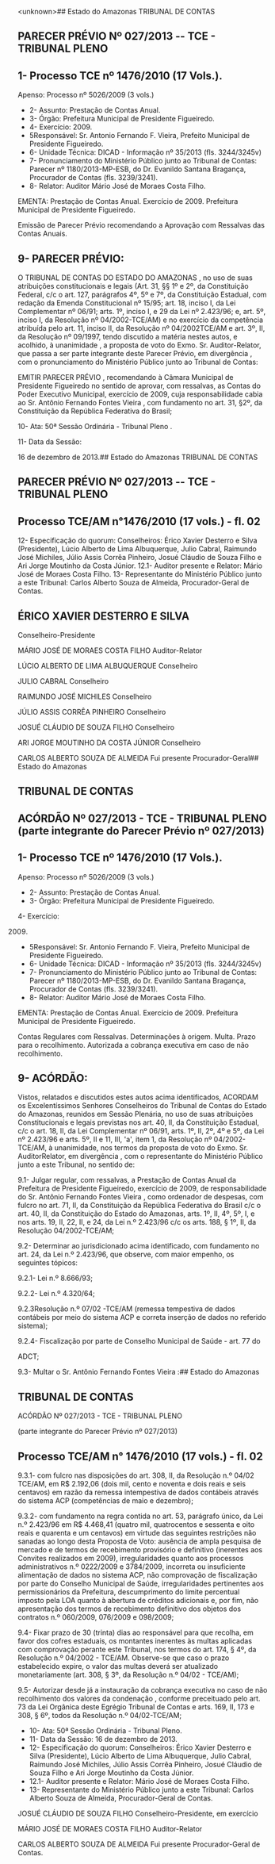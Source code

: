 &lt;unknown&gt;## Estado do Amazonas TRIBUNAL DE CONTAS

## PARECER PRÉVIO Nº 027/2013 -- TCE - TRIBUNAL PLENO

## 1- Processo TCE nº 1476/2010 (17 Vols.).

Apenso: Processo nº 5026/2009 (3 vols.)

- 2- Assunto: Prestação de Contas Anual.
- 3- Órgão: Prefeitura Municipal de Presidente Figueiredo.
- 4- Exercício: 2009.
- 5Responsável: Sr. Antonio  Fernando  F.  Vieira,  Prefeito Municipal  de  Presidente Figueiredo.
- 6- Unidade Técnica: DICAD - Informação nº 35/2013 (fls. 3244/3245v)
- 7-  Pronunciamento  do Ministério Público  junto  ao Tribunal  de Contas: Parecer  nº 1180/2013-MP-ESB,  do  Dr.  Evanildo  Santana  Bragança,  Procurador  de  Contas  (fls. 3239/3241).
- 8- Relator: Auditor Mário José de Moraes Costa Filho.

EMENTA: Prestação  de  Contas  Anual.  Exercício  de 2009. Prefeitura Municipal de Presidente Figueiredo.

Emissão de Parecer Prévio recomendando a Aprovação com Ressalvas das Contas Anuais.

## 9- PARECER PRÉVIO:

O TRIBUNAL DE CONTAS DO ESTADO DO AMAZONAS ,  no  uso  de  suas atribuições constitucionais e legais (Art. 31, §§ 1º e 2º, da Constituição Federal, c/c o art. 127,  parágrafos  4º,  5º  e  7º,  da  Constituição  Estadual,  com  redação  da  Emenda Constitucional nº 15/95; art. 18, inciso I, da Lei Complementar nº 06/91; arts. 1º, inciso I, e 29  da  Lei  nº  2.423/96;  e,  art.  5º,  inciso  I,  da  Resolução  nº  04/2002-TCE/AM)  e  no exercício  da  competência  atribuída  pelo  art.  11,  inciso  II,  da  Resolução  nº  04/2002TCE/AM e art. 3º, II, da Resolução nº 09/1997, tendo discutido a matéria nestes autos, e acolhido, à unanimidade , a proposta de voto do Exmo. Sr. Auditor-Relator, que passa a ser  parte  integrante  deste  Parecer Prévio, em  divergência ,  com  o  pronunciamento  do Ministério Público junto ao Tribunal de Contas:

EMITIR PARECER PRÉVIO , recomendando à Câmara Municipal de Presidente  Figueiredo  no  sentido  de aprovar,  com  ressalvas, as  Contas  do  Poder Executivo  Municipal,  exercício  de  2009,  cuja  responsabilidade  cabia  ao Sr.  Antônio Fernando Fontes Vieira , com fundamento no art. 31, §2º, da Constituição da República Federativa do Brasil;

10- Ata: 50ª Sessão Ordinária - Tribunal Pleno .

11- Data da Sessão:

16 de dezembro de 2013.## Estado do Amazonas TRIBUNAL DE CONTAS

## PARECER PRÉVIO Nº 027/2013 -- TCE - TRIBUNAL PLENO

## Processo TCE/AM n°1476/2010 (17 vols.) - fl. 02

12- Especificação do quorum: Conselheiros: Érico Xavier Desterro e Silva (Presidente), Lúcio  Alberto  de  Lima  Albuquerque,  Julio  Cabral,  Raimundo  José  Michiles,  Júlio  Assis Corrêa Pinheiro, Josué Cláudio de Souza Filho e Ari Jorge Moutinho da Costa Júnior. 12.1- Auditor presente e Relator: Mário José de Moraes Costa Filho. 13- Representante do Ministério Público junto a este Tribunal: Carlos Alberto Souza de Almeida, Procurador-Geral de Contas.

## ÉRICO XAVIER DESTERRO E SILVA

Conselheiro-Presidente

MÁRIO JOSÉ DE MORAES COSTA FILHO Auditor-Relator

LÚCIO ALBERTO DE LIMA ALBUQUERQUE Conselheiro

JULIO CABRAL Conselheiro

RAIMUNDO JOSÉ MICHILES Conselheiro

JÚLIO ASSIS CORRÊA PINHEIRO Conselheiro

JOSUÉ CLÁUDIO DE SOUZA FILHO Conselheiro

ARI JORGE MOUTINHO DA COSTA JÚNIOR Conselheiro

CARLOS ALBERTO SOUZA DE ALMEIDA Fui presente Procurador-Geral## Estado do Amazonas

## TRIBUNAL DE CONTAS

## ACÓRDÃO Nº 027/2013 - TCE - TRIBUNAL PLENO (parte integrante do Parecer Prévio nº 027/2013)

## 1- Processo TCE nº 1476/2010 (17 Vols.).

Apenso: Processo nº 5026/2009 (3 vols.)

- 2- Assunto: Prestação de Contas Anual.
- 3- Órgão: Prefeitura Municipal de Presidente Figueiredo.

4- Exercício:

2009.

- 5Responsável: Sr. Antonio Fernando  F. Vieira, Prefeito Municipal de  Presidente Figueiredo.
- 6- Unidade Técnica: DICAD - Informação nº 35/2013 (fls. 3244/3245v)
- 7-  Pronunciamento  do  Ministério  Público  junto  ao  Tribunal  de  Contas: Parecer  nº 1180/2013-MP-ESB,  do  Dr.  Evanildo  Santana  Bragança,  Procurador  de  Contas  (fls. 3239/3241).
- 8- Relator: Auditor Mário José de Moraes Costa Filho.

EMENTA: Prestação de Contas Anual. Exercício de 2009. Prefeitura Municipal de Presidente Figueiredo.

Contas Regulares com Ressalvas. Determinações à origem. Multa. Prazo para o recolhimento. Autorizada  a  cobrança  executiva  em  caso  de  não recolhimento.

## 9- ACÓRDÃO:

Vistos, relatados e discutidos estes autos acima identificados, ACORDAM os Excelentíssimos Senhores  Conselheiros  do  Tribunal  de  Contas  do  Estado  do  Amazonas, reunidos em Sessão Plenária, no uso de suas atribuições Constitucionais e legais previstas nos art. 40, II, da Constituição Estadual, c/c o art. 18, II, da Lei Complementar nº 06/91, arts. 1º,  II,  2º,  4º  e  5º,  da  Lei  nº  2.423/96  e  arts.  5º,  II  e  11,  III,  'a',  item  1,  da  Resolução  nº 04/2002-TCE/AM, à  unanimidade, nos termos da proposta de voto do Exmo. Sr. AuditorRelator, em divergência ,  com o representante do Ministério Público junto a este Tribunal, no sentido de:

9.1-  Julgar  regular,  com  ressalvas, a  Prestação  de  Contas  Anual  da Prefeitura de Presidente Figueiredo, exercício de 2009, de responsabilidade do Sr. Antônio Fernando  Fontes  Vieira ,  como  ordenador  de  despesas,  com  fulcro  no  art.  71,  II,  da Constituição da República Federativa do Brasil c/c o art. 40, II, da Constituição do Estado do Amazonas, arts. 1º, II, 4º, 5º, I, e nos arts. 19, II, 22, II, e 24, da Lei n.º 2.423/96 c/c  os arts. 188, § 1º, II, da Resolução 04/2002-TCE/AM;

9.2- Determinar ao jurisdicionado acima identificado, com fundamento no art. 24, da Lei n.º 2.423/96, que observe, com maior empenho, os seguintes tópicos:

9.2.1- Lei n.º 8.666/93;

9.2.2- Lei n.º 4.320/64;

9.2.3Resolução  n.º 07/02 -TCE/AM  (remessa  tempestiva  de  dados contábeis por meio do sistema ACP e correta inserção de dados no referido sistema);

9.2.4- Fiscalização por parte de Conselho  Municipal de Saúde  - art. 77 do

ADCT;

9.3- Multar o Sr. Antônio Fernando Fontes Vieira :## Estado do Amazonas

## TRIBUNAL DE CONTAS

ACÓRDÃO Nº 027/2013 - TCE - TRIBUNAL PLENO

(parte integrante do Parecer Prévio nº 027/2013)

## Processo TCE/AM n° 1476/2010 (17 vols.) - fl. 02

9.3.1- com fulcro nas disposições do art. 308,  II, da Resolução n.º 04/02  TCE/AM, em R$ 2.192,06 (dois mil, cento e noventa e dois reais e seis centavos) em razão da  remessa  intempestiva  de  dados contábeis  através  do  sistema  ACP (competências  de maio e dezembro);

9.3.2- com fundamento na regra contida no art. 53, parágrafo único, da Lei n.º 2.423/96 em R$ 4.468,41 (quatro mil, quatrocentos e sessenta e oito reais e quarenta e um centavos)  em  virtude  das  seguintes  restrições  não  sanadas  ao  longo  desta  Proposta  de Voto:  ausência  de  ampla  pesquisa  de mercado  e  de  termos  de  recebimento  provisório  e definitivo (inerentes aos Convites realizados em  2009), irregularidades quanto aos processos administrativos n.º 0222/2009 e 3784/2009, incorreta ou insuficiente alimentação de  dados  no  sistema  ACP,  não  comprovação  de  fiscalização  por  parte  do  Conselho Municipal de Saúde, irregularidades pertinentes aos permissionários da Prefeitura, descumprimento  do  limite  percentual  imposto  pela  LOA  quanto  à  abertura  de  créditos adicionais e, por fim, não apresentação dos termos de recebimento definitivo dos objetos dos contratos n.º 060/2009, 076/2009 e 098/2009;

9.4- Fixar prazo de 30 (trinta) dias ao responsável para que recolha, em favor dos  cofres  estaduais,  os  montantes  inerentes  às  multas  aplicadas  com  comprovação perante este Tribunal, nos termos do art. 174, § 4º, da Resolução n.º 04/2002  - TCE/AM. Observe-se que caso o prazo estabelecido expire, o valor das multas deverá ser atualizado monetariamente (art. 308, § 3º, da Resolução n.º 04/02 - TCE/AM);

9.5- Autorizar desde já a instauração da cobrança executiva no caso de não recolhimento dos valores da condenação , conforme preceituado pelo art. 73 da  Lei Orgânica  deste  Egrégio  Tribunal  de  Contas  e  arts.  169,  II,  173  e  308,  §  6º,  todos  da Resolução n.º 04/02-TCE/AM;

- 10- Ata: 50ª Sessão Ordinária - Tribunal Pleno.
- 11- Data da Sessão: 16 de dezembro de 2013.
- 12- Especificação do quorum: Conselheiros: Érico  Xavier Desterro e Silva (Presidente), Lúcio  Alberto  de  Lima  Albuquerque,  Julio  Cabral,  Raimundo  José  Michiles,  Júlio  Assis Corrêa Pinheiro, Josué Cláudio de Souza Filho e Ari Jorge Moutinho da Costa Júnior.
- 12.1- Auditor presente e Relator: Mário José de Moraes Costa Filho.
- 13- Representante do Ministério Público junto a este Tribunal: Carlos Alberto Souza de Almeida, Procurador-Geral de Contas.

JOSUÉ CLÁUDIO DE SOUZA FILHO Conselheiro-Presidente, em exercício

MÁRIO JOSÉ DE MORAES COSTA FILHO Auditor-Relator

CARLOS ALBERTO SOUZA DE ALMEIDA Fui presente Procurador-Geral de Contas.